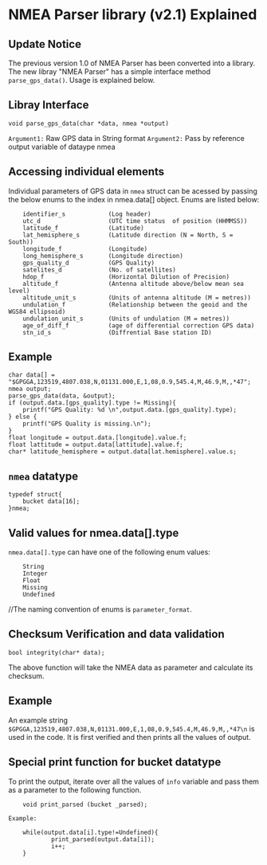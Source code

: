 # NMEA Parser library (v2.1) Explained

## Update Notice
The previous version 1.0 of NMEA Parser has been converted into a library.
The new libray "NMEA Parser" has a simple interface method `parse_gps_data()`. Usage is explained below.

## Libray Interface
```
void parse_gps_data(char *data, nmea *output)
```
`Argument1:` Raw GPS data in String format
`Argument2:` Pass by reference output variable of dataype nmea

## Accessing individual elements
Individual parameters of GPS data in `nmea` struct can be acessed by passing the below enums to the index in nmea.data[] object. Enums are listed below: 
```
    identifier_s            (Log header)
    utc_d                   (UTC time status  of position (HHMMSS))
    latitude_f              (Latitude)
    lat_hemisphere_s        (Latitude direction (N = North, S = South))
    longitude_f             (Longitude)
    long_hemisphere_s       (Longitude direction)
    gps_quality_d           (GPS Quality)
    satelites_d             (No. of satellites)
    hdop_f                  (Horizontal Dilution of Precision)
    altitude_f              (Antenna altitude above/below mean sea level)
    altitude_unit_s         (Units of antenna altitude (M = metres))
    undulation_f            (Relationship between the geoid and the WGS84 ellipsoid)
    undulation_unit_s       (Units of undulation (M = metres))
    age_of_diff_f           (age of differential correction GPS data)
    stn_id_s                (Diffrential Base station ID)
```
##  Example
```
char data[] = "$GPGGA,123519,4807.038,N,01131.000,E,1,08,0.9,545.4,M,46.9,M,,*47";
nmea output;
parse_gps_data(data, &output);
if (output.data.[gps_quality].type != Missing){
    printf("GPS Quality: %d \n",output.data.[gps_quality].type);
} else {
    printf("GPS Quality is missing.\n");
}
float longitude = output.data.[longitude].value.f;
float lattitude = output.data[lattitude].value.f;
char* latitude_hemisphere = output.data[lat.hemisphere].value.s;
```

## `nmea` datatype
```
typedef struct{
    bucket data[16];
}nmea;
```

## Valid values for nmea.data[].type
`nmea.data[].type` can have one of the following enum values:
```
    String
    Integer
    Float
    Missing
    Undefined
```
//The naming convention of enums is `parameter_format`.

## Checksum Verification and data validation
```
bool integrity(char* data);
```
The above function will take the NMEA data as parameter and calculate its checksum.

## Example
An example string `$GPGGA,123519,4807.038,N,01131.000,E,1,08,0.9,545.4,M,46.9,M,,*47\n` is used in the code. It is first verified and then prints all the values of output.

## Special print function for bucket datatype 
To print the output, iterate over all the values of `info` variable and pass them as a parameter to the following function.
```
    void print_parsed (bucket _parsed);

Example:

    while(output.data[i].type!=Undefined){
            print_parsed(output.data[i]);
            i++;
    }
```